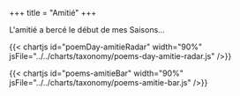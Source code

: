 +++
title = "Amitié"
+++

L'amitié a bercé le début de mes Saisons...

{{< chartjs id="poemDay-amitieRadar" width="90%" jsFile="../../charts/taxonomy/poems-day-amitie-radar.js" />}}

{{< chartjs id="poems-amitieBar" width="90%" jsFile="../../charts/taxonomy/poems-amitie-bar.js" />}}